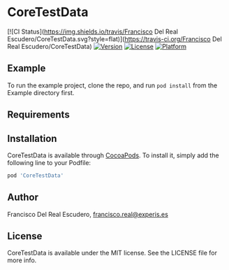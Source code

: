 # CoreTestData

[![CI Status](https://img.shields.io/travis/Francisco Del Real Escudero/CoreTestData.svg?style=flat)](https://travis-ci.org/Francisco Del Real Escudero/CoreTestData)
[![Version](https://img.shields.io/cocoapods/v/CoreTestData.svg?style=flat)](https://cocoapods.org/pods/CoreTestData)
[![License](https://img.shields.io/cocoapods/l/CoreTestData.svg?style=flat)](https://cocoapods.org/pods/CoreTestData)
[![Platform](https://img.shields.io/cocoapods/p/CoreTestData.svg?style=flat)](https://cocoapods.org/pods/CoreTestData)

## Example

To run the example project, clone the repo, and run `pod install` from the Example directory first.

## Requirements

## Installation

CoreTestData is available through [CocoaPods](https://cocoapods.org). To install
it, simply add the following line to your Podfile:

```ruby
pod 'CoreTestData'
```

## Author

Francisco Del Real Escudero, francisco.real@experis.es

## License

CoreTestData is available under the MIT license. See the LICENSE file for more info.
